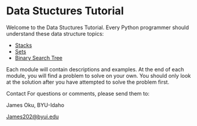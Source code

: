 # Data Stuctures Tutorial

Welcome to the Data Stuctures Tutorial. Every Python programmer should understand these data structure topics:

- [Stacks](1-Stacks.md)
- [Sets](2-Sets.md)
- [Binary Search Tree](3-bst.md)

Each module will contain descriptions and examples.  At the end of each module, you will find a problem to solve on your own.  You should only look at the solution after you have attempted to solve the problem first.

Contact
For questions or comments, please send them to:

James Oku, BYU-Idaho

James202@byui.edu